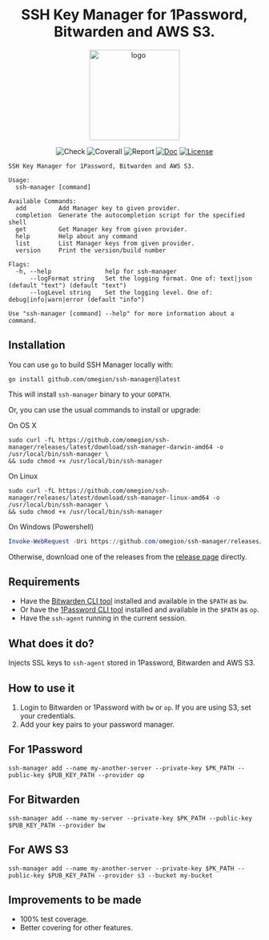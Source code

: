 <h1 align="center">
SSH Key Manager for 1Password, Bitwarden and AWS S3.
</h1>

<p align="center">
  <a href="https://ssh-manager.omegion.dev" target="_blank">
    <img width="180" src="https://ssh-manager.omegion.dev/img/logo.png" alt="logo">
  </a>
</p>

<p align="center">
    <img src="https://img.shields.io/github/workflow/status/omegion/ssh-manager/Code%20Check" alt="Check"></a>
    <img src="https://coveralls.io/repos/github/omegion/ssh-manager/badge.svg?branch=master" alt="Coverall"></a>
    <img src="https://goreportcard.com/badge/github.com/omegion/ssh-manager" alt="Report"></a>
    <a href="http://pkg.go.dev/github.com/omegion/ssh-manager"><img src="https://img.shields.io/badge/pkg.go.dev-doc-blue" alt="Doc"></a>
    <a href="https://github.com/omegion/ssh-manager/blob/master/LICENSE"><img src="https://img.shields.io/github/license/omegion/ssh-manager" alt="License"></a>
</p>

```shell
SSH Key Manager for 1Password, Bitwarden and AWS S3.

Usage:
  ssh-manager [command]

Available Commands:
  add         Add Manager key to given provider.
  completion  Generate the autocompletion script for the specified shell
  get         Get Manager key from given provider.
  help        Help about any command
  list        List Manager keys from given provider.
  version     Print the version/build number

Flags:
  -h, --help               help for ssh-manager
      --logFormat string   Set the logging format. One of: text|json (default "text") (default "text")
      --logLevel string    Set the logging level. One of: debug|info|warn|error (default "info")

Use "ssh-manager [command] --help" for more information about a command.
```

## Installation

You can use `go` to build SSH Manager locally with:

```shell
go install github.com/omegion/ssh-manager@latest
```

This will install `ssh-manager` binary to your `GOPATH`.

Or, you can use the usual commands to install or upgrade:

On OS X

```shell
sudo curl -fL https://github.com/omegion/ssh-manager/releases/latest/download/ssh-manager-darwin-amd64 -o /usr/local/bin/ssh-manager \
&& sudo chmod +x /usr/local/bin/ssh-manager
```

On Linux

```shell
sudo curl -fL https://github.com/omegion/ssh-manager/releases/latest/download/ssh-manager-linux-amd64 -o /usr/local/bin/ssh-manager \
&& sudo chmod +x /usr/local/bin/ssh-manager
```

On Windows (Powershell)

```powershell
Invoke-WebRequest -Uri https://github.com/omegion/ssh-manager/releases/latest/download/ssh-manager-windows-amd64 -OutFile $home\AppData\Local\Microsoft\WindowsApps\ssh-manager.exe
```

Otherwise, download one of the releases from the [release page](https://github.com/omegion/ssh-manager/releases/)
directly.

## Requirements

* Have the [Bitwarden CLI tool](https://github.com/bitwarden/cli) installed and available in the `$PATH` as `bw`.
* Or have the [1Password CLI tool](https://1password.com/downloads/command-line/) installed and available in the `$PATH`
  as `op`.
* Have the `ssh-agent` running in the current session.

## What does it do?

Injects SSL keys to `ssh-agent` stored in 1Password, Bitwarden and AWS S3.

## How to use it

1. Login to Bitwarden or 1Password with `bw` or `op`. If you are using S3, set your credentials.
1. Add your key pairs to your password manager.

For 1Password
---

```shell
ssh-manager add --name my-another-server --private-key $PK_PATH --public-key $PUB_KEY_PATH --provider op
```

For Bitwarden
---

```shell
ssh-manager add --name my-server --private-key $PK_PATH --public-key $PUB_KEY_PATH --provider bw
```

For AWS S3
---

```shell
ssh-manager add --name my-another-server --private-key $PK_PATH --public-key $PUB_KEY_PATH --provider s3 --bucket my-bucket
```

## Improvements to be made

* 100% test coverage.
* Better covering for other features.

